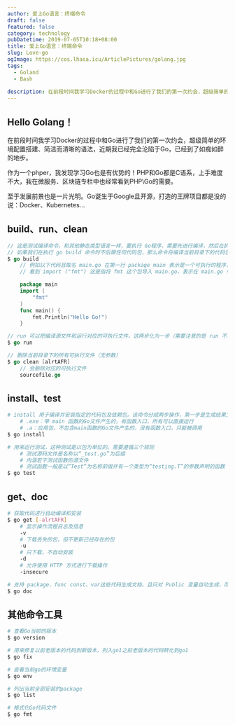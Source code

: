 ```yaml
---
author: 爱上Go语言：终端命令
draft: false
featured: false
category: technology
pubDatetime: 2019-07-05T10:18+08:00
title: 爱上Go语言：终端命令
slug: Love-go
ogImage: https://cos.lhasa.icu/ArticlePictures/golang.jpg
tags:
  - Goland
  - Bash
  
description: 在前段时间我学习Docker的过程中和Go进行了我们的第一次约会，超级简单的环境配置搭建、简洁而清晰的语法...
---
```


## Hello Golang！
在前段时间我学习Docker的过程中和Go进行了我们的第一次约会，超级简单的环境配置搭建、简洁而清晰的语法，近期我已经完全沦陷于Go，已经到了如痴如醉的地步。

作为一个phper，我发现学习Go也是有优势的！PHP和Go都是C语系，上手难度不大，我在微服务、区块链专栏中也经常看到PHP\Go的需要。

至于发展前景也是一片光明。Go诞生于Google且开源，打造的王牌项目都是没的说：Docker、Kubernetes...

## build、run、clean
```go
// 这是测试编译命令，和其他静态类型语言一样，要执行 Go程序，需要先进行编译，然后在执行产生的可执行 .exe 文件，
// 如果我们在执行 go build 命令时不后跟任何代码包，那么命令将编译当前目录下的代码包。但不是所有的 Go 程序都可以编译成可执行文件的，它需要满足两个条件：
$ go build
    // 例如以下代码且取名 main.go 在第一行 package main 表示是一个可执行的程序，当然每个 Go应用程序都应当包含一个名为 main 的包。
    // 看到 import ("fmt") 这是指将 fmt 这个包导入 main.go，表示在 main.go 中可以使用 fmt 包中可见所有方法、类型等。

    package main
    import (
        "fmt"
    )
    func main() {
        fmt.Println("Hello Go!")
    }

// run 可以把编译源文件和运行对应的可执行文件，这两步化为一步（需要注意的是 run 不会产生文件）
$ go run

// 删除当前目录下的所有可执行文件（无参数）
$ go clean [alrtAFR]
    // 会删除对应的可执行文件
    sourcefile.go
```

## install、test
```bash
# install 用于编译并安装指定的代码包及依赖包。该命令分成两步操作，第一步是生成结果文件（.exe或.a），第二部把编译结果移到 $GOPATH/pkg 或 $GOPATH/bin
    # .exe：带 main 函数的Go文件产生的，有函数入口，所有可以直接运行
    # .a：应用包，不包含main函数的Go文件产生的，没有函数入口，只能被调用
$ go install

# 用来运行测试，这种测试是以包为单位的。需要遵循三个规则
    # 测试源码文件是名称以“_test.go”为后缀
    # 内涵若干测试函数的源文件
    # 测试函数一般是以“Test”为名称前缀并有一个类型为“testing.T”的参数声明的函数
$ go test
```

## get、doc
```bash
# 获取代码进行自动编译和安装
$ go get [-alrtAFR]
    # 显示操作流程日志及信息
    -v
    # 下载丢失的包，但不更新已经存在的包
    -u
    # 只下载，不自动安装
    -d
    # 允许使用 HTTP 方式进行下载操作
    -insecure

# 支持 package、func const、var这些代码生成文档，且只对 Public 变量自动生成，而 Private 变量不会
$ go doc
```

## 其他命令工具
```bash
# 查看Go当前的版本
$ go version

# 用来修复以前老版本的代码到新版本，列入go1之前老版本的代码转化到go1
$ go fix

# 查看当前go的环境变量
$ go env

# 列出当前全部安装的package
$ go list

# 格式化Go代码文件
$ go fmt
```
